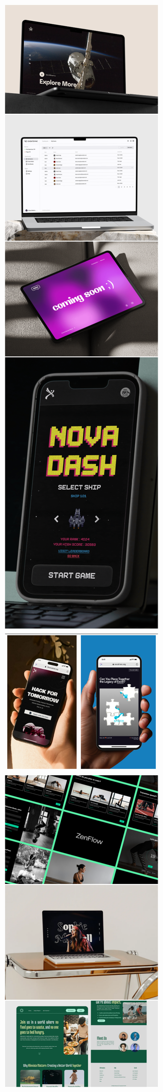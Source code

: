 <img src="./ui-design/astra-space-club-web.png">
<img src="./ui-design/eventsync-dashboard.png">
<img src="./ui-design/meco-coming-soon.png">
<img src="./ui-design/nova-dash-space-game.png">

| ![HFT Landing](./ui-design/hft-landing.png) | ![Excel Puzzle Game](./ui-design/excel-puzzle-game.png) |
|---------------------------------------------|---------------------------------------------|

<img src="./ui-design/zenflow-web.png">
<img src="./ui-design/musician-portfolio.png">
<img src="./ui-design/alleviate-web.png">
